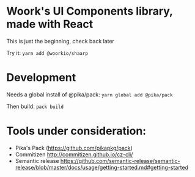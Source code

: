 Woork's UI Components library, made with React
===

This is just the beginning, check back later

Try it:
`yarn add @woorkio/shaarp`

Development
==

Needs a global install of @pika/pack: `yarn global add @pika/pack`

Then build: `pack build`

Tools under consideration:
==

- Pika's Pack (https://github.com/pikapkg/pack)
- Commitizen http://commitizen.github.io/cz-cli/
- Semantic release https://github.com/semantic-release/semantic-release/blob/master/docs/usage/getting-started.md#getting-started

